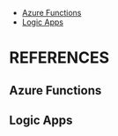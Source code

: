 * [Azure Functions](https://github.com/camillebalima/AzureDemo/blob/master/Details/AzureFunctions.md)
* [Logic Apps](https://github.com/camillebalima/AzureDemo/blob/master/Details/LogicApps.md)

# REFERENCES

## Azure Functions



## Logic Apps


